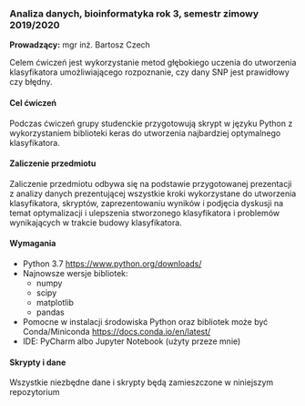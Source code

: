 ### Analiza danych, bioinformatyka rok 3, semestr zimowy 2019/2020
**Prowadzący:** mgr inż. Bartosz Czech

Celem ćwiczeń jest wykorzystanie metod głębokiego uczenia do utworzenia klasyfikatora umożliwiającego rozpoznanie, czy dany SNP jest prawidłowy czy błędny. 

#### Cel ćwiczeń

Podczas ćwiczeń grupy studenckie przygotowują skrypt w języku Python z wykorzystaniem biblioteki keras do utworzenia najbardziej optymalnego klasyfikatora.

#### Zaliczenie przedmiotu

Zaliczenie przedmiotu odbywa się na podstawie przygotowanej prezentacji z analizy danych prezentującej wszystkie kroki wykorzystane do utworzenia klasyfikatora, skryptów, zaprezentowaniu wyników i podjęcia dyskusji na temat optymalizacji i ulepszenia stworzonego klasyfikatora i problemów wynikających w trakcie budowy klasyfikatora. 

#### Wymagania

* Python 3.7 https://www.python.org/downloads/
* Najnowsze wersje bibliotek:
	* numpy
	* scipy
	* matplotlib
	* pandas
* Pomocne w instalacji środowiska Python oraz bibliotek może być Conda/Miniconda https://docs.conda.io/en/latest/
* IDE: PyCharm albo Jupyter Notebook (użyty przeze mnie)

#### Skrypty i dane

Wszystkie niezbędne dane i skrypty będą zamieszczone w niniejszym repozytorium
